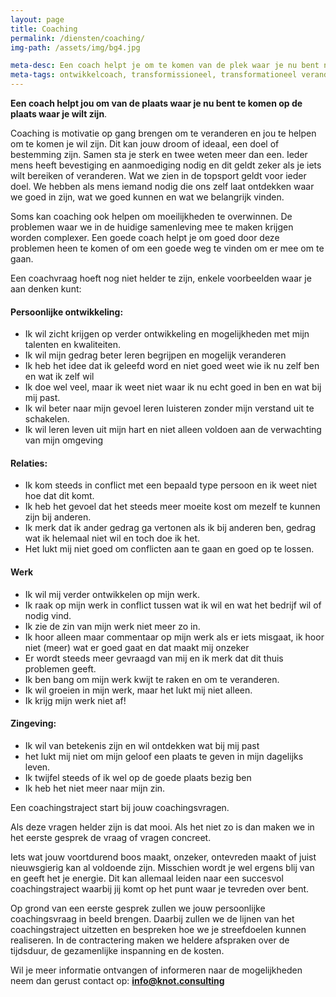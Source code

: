 ```yaml
---
layout: page
title: Coaching
permalink: /diensten/coaching/
img-path: /assets/img/bg4.jpg

meta-desc: Een coach helpt je om te komen van de plek waar je nu bent naar de plek waar je wil zijn
meta-tags: ontwikkelcoach, transformissioneel, transformationeel veranderen, motivatie, coachinsvraag, coachtraject, coachproces, droom, doelbepaling, bestemming, zingeving, streefdoelen, christelijke coach
---
```


**Een coach helpt jou om van de plaats waar je nu bent te komen op de plaats waar je wilt zijn**. 

Coaching is motivatie op gang brengen om te veranderen en jou te helpen om te komen je wil zijn. Dit kan jouw droom of ideaal, een doel of bestemming zijn. Samen sta je sterk en twee weten meer dan een. Ieder mens heeft bevestiging en aanmoediging nodig en dit geldt zeker als je iets wilt bereiken of veranderen. Wat we zien in de topsport geldt voor ieder doel. We hebben als mens iemand nodig die ons zelf laat ontdekken waar we goed in zijn, wat we goed kunnen en wat we belangrijk vinden.

Soms kan coaching ook helpen om moeilijkheden te overwinnen. De problemen waar we in de huidige samenleving mee te maken krijgen worden complexer. Een goede coach helpt je om goed door deze problemen heen te komen of om een goede weg te vinden om er mee om te gaan.

Een coachvraag hoeft nog niet helder te zijn, enkele voorbeelden waar je aan denken kunt:

#### Persoonlijke ontwikkeling:
- Ik wil zicht krijgen op verder ontwikkeling en mogelijkheden met mijn talenten en kwaliteiten.
- Ik wil mijn gedrag beter leren begrijpen en mogelijk veranderen
- Ik heb het idee dat ik geleefd word en niet goed weet wie ik nu zelf ben en wat ik zelf wil
- Ik doe wel veel, maar ik weet niet waar ik nu echt goed in ben en wat bij mij past.
- Ik wil beter naar mijn gevoel leren luisteren zonder mijn verstand uit te schakelen.
- Ik wil leren leven uit mijn hart en niet alleen voldoen aan de verwachting van mijn omgeving

#### Relaties:
- Ik kom steeds in conflict met een bepaald type persoon en ik weet niet hoe dat dit komt. 
- Ik heb het gevoel dat het steeds meer moeite kost om mezelf te kunnen zijn bij anderen.
- Ik merk dat ik ander gedrag ga vertonen als ik bij anderen ben, gedrag wat ik helemaal niet wil en toch doe ik het.
- Het lukt mij niet goed om conflicten aan te gaan en goed op te lossen.

#### Werk
- Ik wil mij verder ontwikkelen op mijn werk.
- Ik raak op mijn werk in conflict tussen wat ik wil en wat het bedrijf wil of nodig vind.
- Ik zie de zin van mijn werk niet meer zo in.
- Ik hoor alleen maar commentaar op mijn werk als er iets misgaat, ik hoor niet (meer) wat er goed gaat en dat maakt mij onzeker
- Er wordt steeds meer gevraagd van mij en ik merk dat dit thuis problemen geeft.
- Ik ben bang om mijn werk kwijt te raken en om te veranderen.
- Ik wil groeien in mijn werk, maar het lukt mij niet alleen.
- Ik krijg mijn werk niet af!

#### Zingeving:
- Ik wil van betekenis zijn en wil ontdekken wat bij mij past
- het lukt mij niet om mijn geloof een plaats te geven in mijn dagelijks leven.
- Ik twijfel steeds of ik wel op de goede plaats bezig ben
- Ik heb het niet meer naar mijn zin.

Een coachingstraject start bij jouw coachingsvragen.

Als deze vragen helder zijn is dat mooi. Als het niet zo is dan maken we in het eerste gesprek de vraag of vragen concreet.

Iets wat jouw voortdurend boos maakt, onzeker, ontevreden maakt of juist nieuwsgierig kan al voldoende zijn. Misschien wordt je wel ergens blij van en geeft het je energie. Dit kan allemaal leiden naar een succesvol coachingstraject waarbij jij komt op het punt waar je tevreden over bent.

Op grond van een eerste gesprek zullen we jouw persoonlijke coachingsvraag in beeld brengen. Daarbij zullen we de lijnen van het coachingstraject uitzetten en bespreken hoe we je streefdoelen kunnen realiseren.
In de contractering maken we heldere afspraken over de tijdsduur, de gezamenlijke inspanning en de kosten.

Wil je meer informatie ontvangen of informeren naar de mogelijkheden neem dan gerust contact op: **<a href="mailto:info@knot.consulting">info@knot.consulting</a>**
